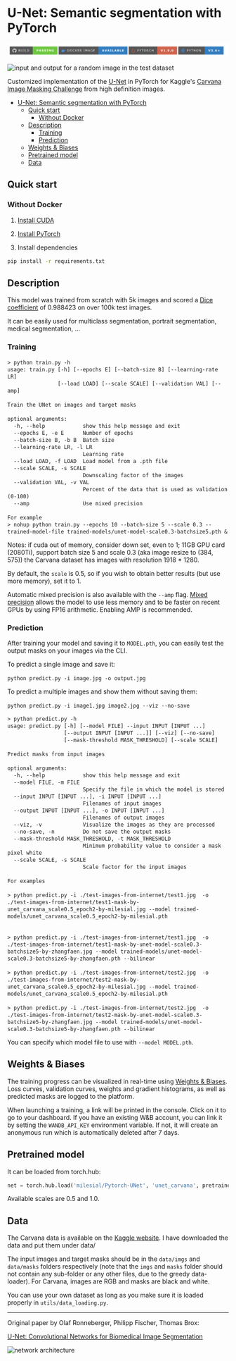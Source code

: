 # U-Net: Semantic segmentation with PyTorch
<img src="https://raw.githubusercontent.com/zhangfaen/common/master/unet-logo.png" />

![input and output for a random image in the test dataset](https://i.imgur.com/GD8FcB7.png)


Customized implementation of the [U-Net](https://arxiv.org/abs/1505.04597) in PyTorch for Kaggle's [Carvana Image Masking Challenge](https://www.kaggle.com/c/carvana-image-masking-challenge) from high definition images.

- [U-Net: Semantic segmentation with PyTorch](#u-net-semantic-segmentation-with-pytorch)
  - [Quick start](#quick-start)
    - [Without Docker](#without-docker)
  - [Description](#description)
    - [Training](#training)
    - [Prediction](#prediction)
  - [Weights & Biases](#weights--biases)
  - [Pretrained model](#pretrained-model)
  - [Data](#data)

## Quick start

### Without Docker

1. [Install CUDA](https://developer.nvidia.com/cuda-downloads)

2. [Install PyTorch](https://pytorch.org/get-started/locally/)

3. Install dependencies
```bash
pip install -r requirements.txt
```

## Description
This model was trained from scratch with 5k images and scored a [Dice coefficient](https://en.wikipedia.org/wiki/S%C3%B8rensen%E2%80%93Dice_coefficient) of 0.988423 on over 100k test images.

It can be easily used for multiclass segmentation, portrait segmentation, medical segmentation, ...


### Training

```console
> python train.py -h
usage: train.py [-h] [--epochs E] [--batch-size B] [--learning-rate LR]
                [--load LOAD] [--scale SCALE] [--validation VAL] [--amp]

Train the UNet on images and target masks

optional arguments:
  -h, --help            show this help message and exit
  --epochs E, -e E      Number of epochs
  --batch-size B, -b B  Batch size
  --learning-rate LR, -l LR
                        Learning rate
  --load LOAD, -f LOAD  Load model from a .pth file
  --scale SCALE, -s SCALE
                        Downscaling factor of the images
  --validation VAL, -v VAL
                        Percent of the data that is used as validation (0-100)
  --amp                 Use mixed precision
  
For example
> nohup python train.py --epochs 10 --batch-size 5 --scale 0.3 --trained-model-file trained-models/unet-model-scale0.3-batchsize5.pth &

```
Notes:
  if cuda out of memory, consider down set, even to 1; 
  11GB GPU card (2080Ti), support batch size 5 and scale 0.3 (aka image resize to (384, 575))
  the Carvana dataset has images with resolution 1918 * 1280.

By default, the `scale` is 0.5, so if you wish to obtain better results (but use more memory), set it to 1.

Automatic mixed precision is also available with the `--amp` flag. [Mixed precision](https://arxiv.org/abs/1710.03740) allows the model to use less memory and to be faster on recent GPUs by using FP16 arithmetic. Enabling AMP is recommended.


### Prediction

After training your model and saving it to `MODEL.pth`, you can easily test the output masks on your images via the CLI.

To predict a single image and save it:

`python predict.py -i image.jpg -o output.jpg`

To predict a multiple images and show them without saving them:

`python predict.py -i image1.jpg image2.jpg --viz --no-save`

```console
> python predict.py -h
usage: predict.py [-h] [--model FILE] --input INPUT [INPUT ...] 
                  [--output INPUT [INPUT ...]] [--viz] [--no-save]
                  [--mask-threshold MASK_THRESHOLD] [--scale SCALE]

Predict masks from input images

optional arguments:
  -h, --help            show this help message and exit
  --model FILE, -m FILE
                        Specify the file in which the model is stored
  --input INPUT [INPUT ...], -i INPUT [INPUT ...]
                        Filenames of input images
  --output INPUT [INPUT ...], -o INPUT [INPUT ...]
                        Filenames of output images
  --viz, -v             Visualize the images as they are processed
  --no-save, -n         Do not save the output masks
  --mask-threshold MASK_THRESHOLD, -t MASK_THRESHOLD
                        Minimum probability value to consider a mask pixel white
  --scale SCALE, -s SCALE
                        Scale factor for the input images

For examples

> python predict.py -i ./test-images-from-internet/test1.jpg  -o ./test-images-from-internet/test1-mask-by-unet_carvana_scale0.5_epoch2-by-milesial.jpg --model trained-models/unet_carvana_scale0.5_epoch2-by-milesial.pth


> python predict.py -i ./test-images-from-internet/test1.jpg  -o ./test-images-from-internet/test1-mask-by-unet-model-scale0.3-batchsize5-by-zhangfaen.jpg --model trained-models/unet-model-scale0.3-batchsize5-by-zhangfaen.pth --bilinear

> python predict.py -i ./test-images-from-internet/test2.jpg  -o ./test-images-from-internet/test2-mask-by-unet_carvana_scale0.5_epoch2-by-milesial.jpg --model trained-models/unet_carvana_scale0.5_epoch2-by-milesial.pth

> python predict.py -i ./test-images-from-internet/test2.jpg  -o ./test-images-from-internet/test2-mask-by-unet-model-scale0.3-batchsize5-by-zhangfaen.jpg --model trained-models/unet-model-scale0.3-batchsize5-by-zhangfaen.pth --bilinear

```
You can specify which model file to use with `--model MODEL.pth`.

## Weights & Biases

The training progress can be visualized in real-time using [Weights & Biases](https://wandb.ai/).  Loss curves, validation curves, weights and gradient histograms, as well as predicted masks are logged to the platform.

When launching a training, a link will be printed in the console. Click on it to go to your dashboard. If you have an existing W&B account, you can link it
 by setting the `WANDB_API_KEY` environment variable. If not, it will create an anonymous run which is automatically deleted after 7 days.


## Pretrained model
It can be loaded from torch.hub:

```python
net = torch.hub.load('milesial/Pytorch-UNet', 'unet_carvana', pretrained=True, scale=0.5)
```
Available scales are 0.5 and 1.0.

## Data
The Carvana data is available on the [Kaggle website](https://www.kaggle.com/c/carvana-image-masking-challenge/data).
I have downloaded the data and put them under data/

The input images and target masks should be in the `data/imgs` and `data/masks` folders respectively (note that the `imgs` and `masks` folder should not contain any sub-folder or any other files, due to the greedy data-loader). For Carvana, images are RGB and masks are black and white.

You can use your own dataset as long as you make sure it is loaded properly in `utils/data_loading.py`.


---

Original paper by Olaf Ronneberger, Philipp Fischer, Thomas Brox:

[U-Net: Convolutional Networks for Biomedical Image Segmentation](https://arxiv.org/abs/1505.04597)

![network architecture](https://i.imgur.com/jeDVpqF.png)

